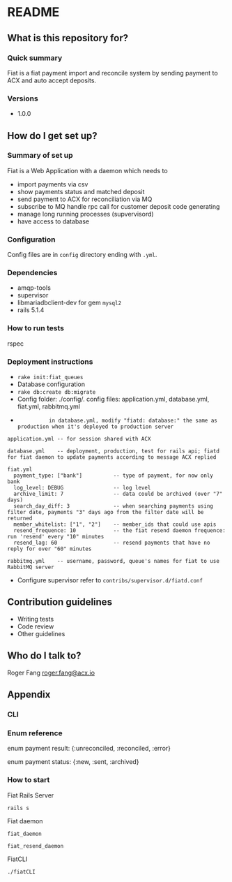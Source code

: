 # README

## What is this repository for? ###

### Quick summary

Fiat is a fiat payment import and reconcile system by sending payment to ACX and auto accept deposits.

### Versions

 * 1.0.0 

## How do I get set up? ###

### Summary of set up
  
Fiat is a Web Application with a daemon which needs to 

  * import payments via csv
  * show payments status and matched deposit
  * send payment to ACX for reconciliation via MQ
  * subscribe to MQ handle rpc call for customer deposit code generating
  * manage long running processes (supvervisord)
  * have access to database

### Configuration

Config files are in `config` directory ending with `.yml`.

### Dependencies

  * amqp-tools
  * supervisor
  * libmariadbclient-dev for gem `mysql2`
  * rails 5.1.4

### How to run tests

rspec

### Deployment instructions

  * `rake init:fiat_queues`
  * Database configuration
  * `rake db:create db:migrate`
  * Config folder: ./config/. config files: application.yml, database.yml, fiat.yml, rabbitmq.yml 
  *               in database.yml, modify "fiatd: database:" the same as production when it's deployed to production server

```
application.yml -- for session shared with ACX

database.yml    -- deployment, production, test for rails api; fiatd for fiat daemon to update payments according to message ACX replied

fiat.yml
  payment_type: ["bank"]          -- type of payment, for now only bank
  log_level: DEBUG                -- log level
  archive_limit: 7                -- data could be archived (over "7" days)
  search_day_diff: 3              -- when searching payments using filter date, payments "3" days ago from the filter date will be returned
  member_whitelist: ["1", "2"]    -- member_ids that could use apis
  resend_frequence: 10            -- the fiat resend daemon frequence: run 'resend' every "10" minutes
  resend_lag: 60                  -- resend payments that have no reply for over "60" minutes

rabbitmq.yml    -- username, password, queue's names for fiat to use RabbitMQ server
```

  * Configure supervisor refer to `contribs/supervisor.d/fiatd.conf`


## Contribution guidelines ###

* Writing tests
* Code review
* Other guidelines

## Who do I talk to? ###

Roger Fang <roger.fang@acx.io>

## Appendix

### CLI


### Enum reference

  enum payment result: {:unreconciled, :reconciled, :error}

  enum payment status: {:new, :sent, :archived}

### How to start

Fiat Rails Server

 `rails s`

Fiat daemon

 `fiat_daemon`
 
 `fiat_resend_daemon`

FiatCLI

 `./fiatCLI`
